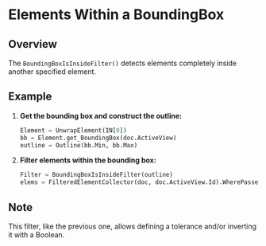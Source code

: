 # Elements Within a BoundingBox

## Overview
The `BoundingBoxIsInsideFilter()` detects elements completely inside another specified element.

## Example
1. **Get the bounding box and construct the outline:**
    ```python
    Element = UnwrapElement(IN[0])
    bb = Element.get_BoundingBox(doc.ActiveView)
    outline = Outline(bb.Min, bb.Max)
    ```

2. **Filter elements within the bounding box:**
    ```python
    Filter = BoundingBoxIsInsideFilter(outline)
    elems = FilteredElementCollector(doc, doc.ActiveView.Id).WherePasses(Filter).ToElements()
    ```

## Note
This filter, like the previous one, allows defining a tolerance and/or inverting it with a Boolean.
